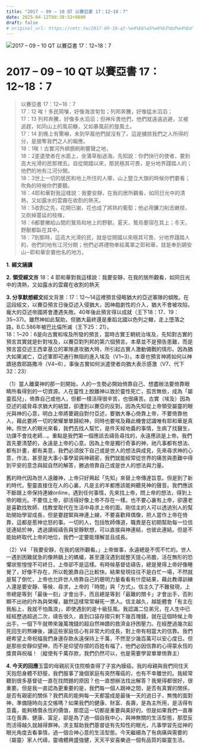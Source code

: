 ```yaml
---
title: "2017 – 09 – 10 QT 以賽亞書 17：12~18：7"
date: 2025-04-12T00:38:52+0800
draft: false
# original_url: https://cmtc.tw/2017-09-10-qt-%e4%bb%a5%e8%b3%bd%e4%ba%9e%e6%9b%b8-17%ef%bc%9a1218%ef%bc%9a7
---
```


![2017 – 09 – 10 QT 以賽亞書 17：12\~18：7](/images/qt.jpg   "2017 – 09 – 10 QT 以賽亞書 17：12\~18：7")

# 2017 – 09 – 10 QT 以賽亞書 17：12\~18：7

> 以賽亞書 17：12\~18：7  
> 17：12 唉！多民鬨嚷，好像海浪匉訇；列邦奔騰，好像猛水滔滔；  
> 17：13 列邦奔騰，好像多水滔滔；但神斥責他們，他們就遠遠逃避，又被追趕，如同山上的風前糠，又如暴風前的旋風土。  
> 17：14 到晚上有驚嚇，未到早晨他們就沒有了。這是擄掠我們之人所得的分，是搶奪我們之人的報應。  
> 18：1唉！古實河外翅膀刷刷響聲之地，  
> 18：2差遣使者在水面上，坐蒲草船過海。先知說：你們快行的使者，要到高大光滑的民那裡去。自從開國以來，那民極其可畏，是分地界踐踏人的；他們的地有江河分開。  
> 18：3世上一切的居民和地上所住的人哪，山上豎立大旗的時候你們要看；吹角的時候你們要聽。  
> 18：4耶和華對我這樣說：我要安靜，在我的居所觀看，如同日光中的清熱，又如露水的雲霧在收割的熱天。  
> 18：5收割之先，花開已謝，花也成了將熟的葡萄；他必用鐮刀削去嫩枝，又砍掉蔓延的枝條，  
> 18：6都要撇給山間的鷙鳥和地上的野獸。夏天，鷙鳥要宿在其上；冬天，野獸都臥在其中。  
> 18：7到那時，這高大光滑的民，就是從開國以來極其可畏、分地界踐踏人的，他們的地有江河分開；他們必將禮物奉給萬軍之耶和華，就是奉到錫安山─耶和華安置他名的地方。

**1.** **經文誦讀**

**2.** **領受經文**賽 18：4 耶和華對我這樣說：我要安靜，在我的居所觀看，如同日光中的清熱，又如露水的雲霧在收割的熱天

**3. 分享默想經文**經文背景：17：12～14這裡預言侵略猶大的亞述軍隊的傾敗。在這段經文，以賽亞預言日後亞述入侵猶大，因神戲劇性的介入，猶大不會被攻陷，龐大的亞述帝國將會遭遇失敗。40年後此預言得以成就（王下18：17、19：35\~37)。雖然神如此幫助，但猶大最終還是重蹈北國以色列之轍，走上墮落之路，B.C.586年被巴比倫所滅（王下25：21）。  
18：1\~20：6是向古實和埃及所發的預言，當時古實王朝統治埃及，先知對古實的預言其實就是針對埃及，以賽亞對列邦的第六個預言。本章並不是預告患難，而是預言當亞述王西拿基立的軍隊進攻猶大時，所引起古實人激動備戰的情形。因為猶大如果滅亡，亞述軍即可通行無阻的進入埃及（V1\~3）。本章也預言神將如何以神蹟拯救耶路撒冷（V4\~6），事後古實如何派遣使者向猶大表示感激（V7、代下32：23）

（1）當人離棄神的那一刻開始，人的一生勢必開始倚靠自己、想盡辦法要倚靠眼睛所看得到的一切資源。人在靈性上脫離神以致於靈性死亡，孤苦無依，成為「屬靈孤兒」，倚靠自己或他人，但都一樣活得很辛苦，也很痛苦。古實（埃及）因為亞述的威脅尋求猶大的結盟，卻遭到以賽亞的反對。因為先知從上帝領受屬靈的眼光與神的心意，明白上帝將要親自對付亞述，要猶大專心倚靠上帝，不要倚靠他人，藉此要將一切的榮耀單單歸給神，同時也要埃及藉此機會認識唯有耶和華是真神。照世人的眼光來看，我們去找人幫忙，是件天經地義的事情，生病了找醫生，功課不會找老師…。重點是我們第一個應該去禱告尋找的，永遠應該是上帝。我們首先要清楚的，永遠是上帝的心意。因為上帝是獨行奇事的神，祂凡事都有想法、都有計畫，都有美意，我們必須放下自己或是世人的想法與成見，先來尋求神的心意，作法，甚至是大事小事學習與神親密，我們就能經常從世界的痛苦與患難中得到平安的意念與超自然的解答，勝過倚靠自己或是世人的想法與力量。

舊約時代因為世人遠離神，上帝只好興起「先知」來替上帝傳達旨意。但是到了新約時代，聖靈直接住在人的心裏，凡是主的羊都應該能夠聽見神的聲音。我們應該不斷跟上帝保持連線online，遇到任何事情，先來找上帝，問上帝的想法，得到上帝的眼光。不要信上帝，卻活得好像上帝不存在一樣。也不要心裏有上帝，卻還老是喜歡找牧師、找教堂取代在生活中尋求上帝的面。剛信主的人可以透過別人的幫助開始學習成長，但是要趕緊與神連上線，不要喜歡拜偶像，把人當作上帝在倚靠，這都是惹神忿怒的事。一切的人，包括牧師傳道，職責是在初期幫助每一位信徒連結於神，透過讀經禱告與安靜默想，可以直接與神連結，也彼此連結。但是不能始終取代上帝的地位，我們一定要能理解並且成長。

（2）V4 「我要安靜，在我的居所觀看。」上帝做事，永遠總是不慌不忙的。世人一遇到困難就急的像熱鍋上的螞蟻，甚至還沒遇到就整天提心吊膽，活在無形的恐懼狀態惶惶不可終日，上帝卻不是這樣。有時候基督徒禱告，總是覺得上帝好像睡覺了，好像不存在，所以乾脆靠自己比較快。結果發現往往不是白忙一場，不然就是幫了倒忙，上帝也允許世人倚靠自己的聰明力量看看有什麼結果，藉此教導訓練人還是要安靜、等候、尋求，上帝的「時間」與「方式」。信主久了不難發現，上帝總是等到「最後一刻」才會出手，而且總是等到「最難的關卡」才會出手，否則顯不出祂的作為與榮耀，雖然這樣常常嚇死一票人。信主越久，越能體會「有主在我船上，我就不怕風浪」，即使遇到的是十級狂風。我認識二位弟兄，在人生中已經經歷過超過二次，禱告很久，直到口袋存摺只剩下幾百塊錢，就在這個時候上帝出手，一個下午就帶來幾萬塊錢的超自然神蹟的救濟金抒困壓力。在經歷過幾次起死回生的熬練後，讓這些家庭信心有非常大的成長，對上帝有相當大的信靠。我們總希望上帝祝福我們身邊存款永遠保持上千萬，不然至少幾百萬可以安心度日。但是那些安靜仰望神，而不是仰望存摺的百姓有福了，他們必因信靠的心得蒙永恆的獎賞與祝福！（縱使有千萬存款，我們仍然可以，也是需要學習單單倚靠主）

**4. 今天的回應**玉雲的母親前天住院檢查得了子宮內膜癌，我的母親與我們同住天天抱怨身體不舒服，我們服事了幾個家庭有突然罹癌的，也有不幸離世的。我經常聽到很多基督徒一直在找問題的原因？也一直想辦法找出解答？我覺得都很好，很重要。但是我一直認為更重要的是，我們每一個人跟神之間，是否有真實的關係，是否有親密的關係？我們真的能夠每一天都當成是最後一天的過日子，無愧的面對神，準備隨時向主交帳嗎？如果我們的健康、財富、長壽，是為主所用，是活得有意義，能夠積儹永恆的價值，那麼這一切都是重要與美好的。但是如果我們一直專注在長壽、健康、富足，卻是為了過一個自我中心，與神無關的生活型態，那麼反而活得越久就越得罪神。求主幫助我們基督徒有先知性的眼光，凡事學習先從神的眼光角度去看事情，過一個合神心意的生活型態。今天繼續為了有病痛與需要的（屬靈）家人代禱，靈魂體興盛強健，天天平安喜樂過一個有品質的屬靈生活。
